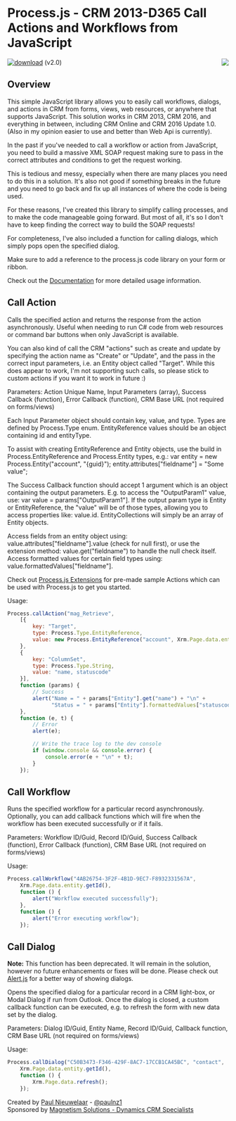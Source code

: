 # Process.js - CRM 2013-D365 Call Actions and Workflows from JavaScript
[![download](https://user-images.githubusercontent.com/14048382/27844360-c7ea9670-6174-11e7-8658-80d356c1ba8f.png)](https://github.com/PaulNieuwelaar/processjs/files/1233246/ProcessJS_2_0_2_0.zip) (v2.0) [<img align="right" src="https://user-images.githubusercontent.com/14048382/29433676-4eb13ea6-83f4-11e7-8c07-eca514b1b197.png"/>](https://github.com/PaulNieuwelaar/processjs/wiki/Documentation)

## Overview
This simple JavaScript library allows you to easily call workflows, dialogs, and actions in CRM from forms, views, web resources, or anywhere that supports JavaScript. This solution works in CRM 2013, CRM 2016, and everything in between, including CRM Online and CRM 2016 Update 1.0. (Also in my opinion easier to use and better than Web Api is currently).

In the past if you've needed to call a workflow or action from JavaScript, you need to build a massive XML SOAP request making sure to pass in the correct attributes and conditions to get the request working.

This is tedious and messy, especially when there are many places you need to do this in a solution. It's also not good if something breaks in the future and you need to go back and fix up all instances of where the code is being used.

For these reasons, I've created this library to simplify calling processes, and to make the code manageable going forward. But most of all, it's so I don't have to keep finding the correct way to build the SOAP requests!

For completeness, I've also included a function for calling dialogs, which simply pops open the specified dialog.

Make sure to add a reference to the process.js code library on your form or ribbon.

Check out the [Documentation](https://github.com/PaulNieuwelaar/alertjs/wiki/Documentation) for more detailed usage information.

## Call Action
Calls the specified action and returns the response from the action asynchronously. Useful when needing to run C# code from web resources or command bar buttons when only JavaScript is available. 

You can also kind of call the CRM "actions" such as create and update by specifying the action name as "Create" or "Update", and the pass in the correct input parameters, i.e. an Entity object called "Target". While this does appear to work, I'm not supporting such calls, so please stick to custom actions if you want it to work in future :)

Parameters: Action Unique Name, Input Parameters (array), Success Callback (function), Error Callback (function), CRM Base URL (not required on forms/views)

Each Input Parameter object should contain key, value, and type. Types are defined by Process.Type enum. EntityReference values should be an object containing id and entityType. 

To assist with creating EntityReference and Entity objects, use the build in Process.EntityReference and Process.Entity types, e.g.: var entity = new Process.Entity("account", "{guid}"); entity.attributes["fieldname"] = "Some value";

The Success Callback function should accept 1 argument which is an object containing the output parameters. E.g. to access the "OutputParam1" value, use: var value = params["OutputParam1"]. If the output param type is Entity or EntityReference, the "value" will be of those types, allowing you to access properties like: value.id. EntityCollections will simply be an array of Entity objects. 

Access fields from an entity object using: value.attributes["fieldname"].value (check for null first), or use the extension method: value.get("fieldname") to handle the null check itself. Access formatted values for certain field types using: value.formattedValues["fieldname"].

Check out [Process.js Extensions](https://github.com/PaulNieuwelaar/processjsext) for pre-made sample Actions which can be used with Process.js to get you started.

Usage:
```javascript
Process.callAction("mag_Retrieve",
    [{
        key: "Target",
        type: Process.Type.EntityReference,
        value: new Process.EntityReference("account", Xrm.Page.data.entity.getId())
    },
    {
        key: "ColumnSet",
        type: Process.Type.String,
        value: "name, statuscode"
    }],
    function (params) {
        // Success
        alert("Name = " + params["Entity"].get("name") + "\n" +
              "Status = " + params["Entity"].formattedValues["statuscode"]);
    },
    function (e, t) {
        // Error
        alert(e);

        // Write the trace log to the dev console
        if (window.console && console.error) {
            console.error(e + "\n" + t);
        }
    });
```

## Call Workflow
Runs the specified workflow for a particular record asynchronously. Optionally, you can add callback functions which will fire when the workflow has been executed successfully or if it fails.

Parameters: Workflow ID/Guid, Record ID/Guid, Success Callback (function), Error Callback (function), CRM Base URL (not required on forms/views)

Usage:
```javascript
Process.callWorkflow("4AB26754-3F2F-4B1D-9EC7-F8932331567A", 
    Xrm.Page.data.entity.getId(),
    function () {
        alert("Workflow executed successfully");
    },
    function () {
        alert("Error executing workflow");
    });
```

## Call Dialog
**Note:** This function has been deprecated. It will remain in the solution, however no future enhancements or fixes will be done. Please check out [Alert.js](https://github.com/PaulNieuwelaar/alertjs/wiki/Documentation#alertshowdialogprocess) for a better way of showing dialogs.

Opens the specified dialog for a particular record in a CRM light-box, or Modal Dialog if run from Outlook. Once the dialog is closed, a custom callback function can be executed, e.g. to refresh the form with new data set by the dialog.

Parameters: Dialog ID/Guid, Entity Name, Record ID/Guid, Callback function, CRM Base URL (not required on forms/views)

Usage:
```javascript
Process.callDialog("C50B3473-F346-429F-8AC7-17CCB1CA45BC", "contact", 
    Xrm.Page.data.entity.getId(),         
    function () { 
        Xrm.Page.data.refresh(); 
    });
```

Created by [Paul Nieuwelaar](http://paulnieuwelaar.wordpress.com) - [@paulnz1](https://twitter.com/paulnz1)  
Sponsored by [Magnetism Solutions - Dynamics CRM Specialists](http://www.magnetismsolutions.com)

